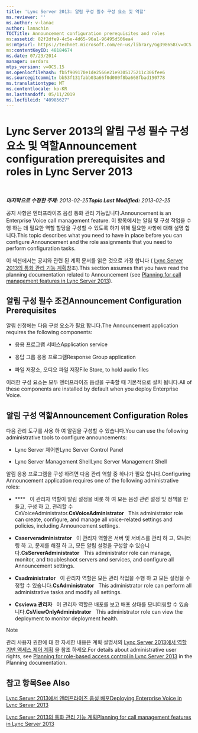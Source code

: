 ```yaml
---
title: 'Lync Server 2013: 알림 구성 필수 구성 요소 및 역할'
ms.reviewer: ''
ms.author: v-lanac
author: lanachin
TOCTitle: Announcement configuration prerequisites and roles
ms:assetid: 82f2dfe9-4c5e-4d65-96a1-96495d506ea4
ms:mtpsurl: https://technet.microsoft.com/en-us/library/Gg398658(v=OCS.15)
ms:contentKeyID: 48184674
ms.date: 07/23/2014
manager: serdars
mtps_version: v=OCS.15
ms.openlocfilehash: fb5f909170e1de2566e21e9305175211c306fee6
ms.sourcegitcommit: bb53f131fabb03a66f0d000f8ba668fbad190778
ms.translationtype: MT
ms.contentlocale: ko-KR
ms.lasthandoff: 05/11/2019
ms.locfileid: "40985627"
---
```

<div data-xmlns="http://www.w3.org/1999/xhtml">

<div class="topic" data-xmlns="http://www.w3.org/1999/xhtml" data-msxsl="urn:schemas-microsoft-com:xslt" data-cs="http://msdn.microsoft.com/en-us/">

<div data-asp="http://msdn2.microsoft.com/asp">

# <a name="announcement-configuration-prerequisites-and-roles-in-lync-server-2013"></a><span data-ttu-id="d963c-102">Lync Server 2013의 알림 구성 필수 구성 요소 및 역할</span><span class="sxs-lookup"><span data-stu-id="d963c-102">Announcement configuration prerequisites and roles in Lync Server 2013</span></span>

</div>

<div id="mainSection">

<div id="mainBody">

<span> </span>

<span data-ttu-id="d963c-103">_**마지막으로 수정한 주제:** 2013-02-25_</span><span class="sxs-lookup"><span data-stu-id="d963c-103">_**Topic Last Modified:** 2013-02-25_</span></span>

<span data-ttu-id="d963c-104">공지 사항은 엔터프라이즈 음성 통화 관리 기능입니다.</span><span class="sxs-lookup"><span data-stu-id="d963c-104">Announcement is an Enterprise Voice call management feature.</span></span> <span data-ttu-id="d963c-105">이 항목에서는 알림 및 구성 작업을 수행 하는 데 필요한 역할 할당을 구성할 수 있도록 하기 위해 필요한 사항에 대해 설명 합니다.</span><span class="sxs-lookup"><span data-stu-id="d963c-105">This topic describes what you need to have in place before you can configure Announcement and the role assignments that you need to perform configuration tasks.</span></span>

<span data-ttu-id="d963c-106">이 섹션에서는 공지와 관련 된 계획 문서를 읽은 것으로 가정 합니다 ( [Lync Server 2013의 통화 관리 기능 계획](lync-server-2013-planning-for-call-management-features.md)참조).</span><span class="sxs-lookup"><span data-stu-id="d963c-106">This section assumes that you have read the planning documentation related to Announcement (see [Planning for call management features in Lync Server 2013](lync-server-2013-planning-for-call-management-features.md)).</span></span>

<div>

## <a name="announcement-configuration-prerequisites"></a><span data-ttu-id="d963c-107">알림 구성 필수 조건</span><span class="sxs-lookup"><span data-stu-id="d963c-107">Announcement Configuration Prerequisites</span></span>

<span data-ttu-id="d963c-108">알림 신청에는 다음 구성 요소가 필요 합니다.</span><span class="sxs-lookup"><span data-stu-id="d963c-108">The Announcement application requires the following components:</span></span>

  - <span data-ttu-id="d963c-109">응용 프로그램 서비스</span><span class="sxs-lookup"><span data-stu-id="d963c-109">Application service</span></span>

  - <span data-ttu-id="d963c-110">응답 그룹 응용 프로그램</span><span class="sxs-lookup"><span data-stu-id="d963c-110">Response Group application</span></span>

  - <span data-ttu-id="d963c-111">파일 저장소, 오디오 파일 저장</span><span class="sxs-lookup"><span data-stu-id="d963c-111">File Store, to hold audio files</span></span>

<span data-ttu-id="d963c-112">이러한 구성 요소는 모두 엔터프라이즈 음성을 구축할 때 기본적으로 설치 됩니다.</span><span class="sxs-lookup"><span data-stu-id="d963c-112">All of these components are installed by default when you deploy Enterprise Voice.</span></span>

</div>

<div>

## <a name="announcement-configuration-roles"></a><span data-ttu-id="d963c-113">알림 구성 역할</span><span class="sxs-lookup"><span data-stu-id="d963c-113">Announcement Configuration Roles</span></span>

<span data-ttu-id="d963c-114">다음 관리 도구를 사용 하 여 알림을 구성할 수 있습니다.</span><span class="sxs-lookup"><span data-stu-id="d963c-114">You can use the following administrative tools to configure announcements:</span></span>

  - <span data-ttu-id="d963c-115">Lync Server 제어판</span><span class="sxs-lookup"><span data-stu-id="d963c-115">Lync Server Control Panel</span></span>

  - <span data-ttu-id="d963c-116">Lync Server Management Shell</span><span class="sxs-lookup"><span data-stu-id="d963c-116">Lync Server Management Shell</span></span>

<span data-ttu-id="d963c-117">알림 응용 프로그램을 구성 하려면 다음 관리 역할 중 하나가 필요 합니다.</span><span class="sxs-lookup"><span data-stu-id="d963c-117">Configuring Announcement application requires one of the following administrative roles:</span></span>

  - <span data-ttu-id="d963c-118">\*\*\*\*   이 관리자 역할이 알림 설정을 비롯 하 여 모든 음성 관련 설정 및 정책을 만들고, 구성 하 고, 관리할 수 CsVoiceAdministrator.</span><span class="sxs-lookup"><span data-stu-id="d963c-118">**CsVoiceAdministrator**   This administrator role can create, configure, and manage all voice-related settings and policies, including Announcement settings.</span></span>

  - <span data-ttu-id="d963c-119">**Csserveradministrator**   이 관리자 역할은 서버 및 서비스를 관리 하 고, 모니터링 하 고, 문제를 해결 하 고, 모든 알림 설정을 구성할 수 있습니다.</span><span class="sxs-lookup"><span data-stu-id="d963c-119">**CsServerAdministrator**   This administrator role can manage, monitor, and troubleshoot servers and services, and configure all Announcement settings.</span></span>

  - <span data-ttu-id="d963c-120">**Csadministrator**   이 관리자 역할은 모든 관리 작업을 수행 하 고 모든 설정을 수정할 수 있습니다.</span><span class="sxs-lookup"><span data-stu-id="d963c-120">**CsAdministrator**   This administrator role can perform all administrative tasks and modify all settings.</span></span>

  - <span data-ttu-id="d963c-121">**Csviewa 관리자**   이 관리자 역할은 배포를 보고 배포 상태를 모니터링할 수 있습니다.</span><span class="sxs-lookup"><span data-stu-id="d963c-121">**CsViewOnlyAdministrator**   This administrator role can view the deployment to monitor deployment health.</span></span>

<div>


> [!NOTE]  
> <span data-ttu-id="d963c-122">관리 사용자 권한에 대 한 자세한 내용은 계획 설명서의 <A href="lync-server-2013-planning-for-role-based-access-control.md">Lync Server 2013에서 역할 기반 액세스 제어 계획</A> 을 참조 하세요.</span><span class="sxs-lookup"><span data-stu-id="d963c-122">For details about administrative user rights, see <A href="lync-server-2013-planning-for-role-based-access-control.md">Planning for role-based access control in Lync Server 2013</A> in the Planning documentation.</span></span>



</div>

</div>

<div>

## <a name="see-also"></a><span data-ttu-id="d963c-123">참고 항목</span><span class="sxs-lookup"><span data-stu-id="d963c-123">See Also</span></span>


[<span data-ttu-id="d963c-124">Lync Server 2013에서 엔터프라이즈 음성 배포</span><span class="sxs-lookup"><span data-stu-id="d963c-124">Deploying Enterprise Voice in Lync Server 2013</span></span>](lync-server-2013-deploying-enterprise-voice.md)  


[<span data-ttu-id="d963c-125">Lync Server 2013의 통화 관리 기능 계획</span><span class="sxs-lookup"><span data-stu-id="d963c-125">Planning for call management features in Lync Server 2013</span></span>](lync-server-2013-planning-for-call-management-features.md)  
  

</div>

</div>

<span> </span>

</div>

</div>

</div>

